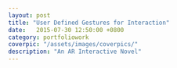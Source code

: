```yaml
---
layout: post
title: "User Defined Gestures for Interaction"
date:   2015-07-30 12:50:00 +0800
category: portfoliowork
coverpic: "/assets/images/coverpics/"
description: "An AR Interactive Novel"
---
```


